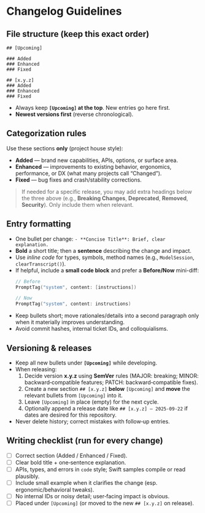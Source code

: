 # Changelog Guidelines

## File structure (keep this exact order)
```
## [Upcoming]

### Added
### Enhanced
### Fixed

## [x.y.z]
### Added
### Enhanced
### Fixed
```
- Always keep **`[Upcoming]` at the top**. New entries go here first.
- **Newest versions first** (reverse chronological).

## Categorization rules
Use these sections **only** (project house style):
- **Added** — brand new capabilities, APIs, options, or surface area.
- **Enhanced** — improvements to existing behavior, ergonomics, performance, or DX (what many projects call “Changed”).
- **Fixed** — bug fixes and crash/stability corrections.

> If needed for a specific release, you may add extra headings below the three above (e.g., **Breaking Changes**, **Deprecated**, **Removed**, **Security**). Only include them when relevant.

## Entry formatting
- One bullet per change: `- **Concise Title**: Brief, clear explanation.`
- **Bold** a short title; then a **sentence** describing the change and impact.
- Use *inline code* for types, symbols, method names (e.g., `ModelSession`, `clearTranscript()`).
- If helpful, include a **small code block** and prefer a **Before/Now** mini-diff:
  ```swift
  // Before
  PromptTag("system", content: [instructions])

  // Now
  PromptTag("system", content: instructions)
  ```
- Keep bullets short; move rationales/details into a second paragraph only when it materially improves understanding.
- Avoid commit hashes, internal ticket IDs, and colloquialisms.

## Versioning & releases
- Keep all new bullets under **`[Upcoming]`** while developing.
- When releasing:
  1. Decide version **x.y.z** using **SemVer** rules (MAJOR: breaking; MINOR: backward‑compatible features; PATCH: backward‑compatible fixes).
  2. Create a new section `## [x.y.z]` **below** `[Upcoming]` and **move** the relevant bullets from `[Upcoming]` into it.
  3. Leave `[Upcoming]` in place (empty) for the next cycle.
  4. Optionally append a release date like `## [x.y.z] — 2025‑09‑22` if dates are desired for this repository.
- Never delete history; correct mistakes with follow‑up entries.

## Writing checklist (run for every change)
- [ ] Correct section (Added / Enhanced / Fixed).
- [ ] Clear bold title + one‑sentence explanation.
- [ ] APIs, types, and errors in `code` style; Swift samples compile or read plausibly.
- [ ] Include small example when it clarifies the change (esp. ergonomic/behavioral tweaks).
- [ ] No internal IDs or noisy detail; user‑facing impact is obvious.
- [ ] Placed under `[Upcoming]` (or moved to the new `## [x.y.z]` on release).
